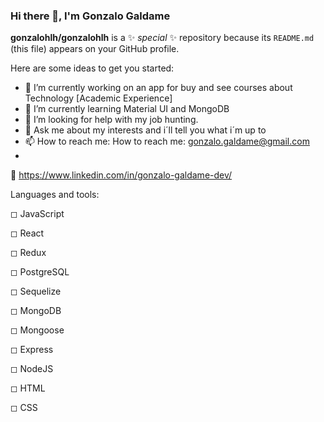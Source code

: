 ### Hi there 👋, I'm Gonzalo Galdame

**gonzalohlh/gonzalohlh** is a ✨ _special_ ✨ repository because its `README.md` (this file) appears on your GitHub profile.

Here are some ideas to get you started:

- 🔭 I’m currently working on an app for buy and see courses about Technology [Academic Experience]
- 🌱 I’m currently learning Material UI and MongoDB
- 👯 I’m looking for help with my job hunting.
- 💬 Ask me about my interests and i´ll tell you what i´m up to
- 📫 How to reach me: How to reach me: gonzalo.galdame@gmail.com
- 
🔹 https://www.linkedin.com/in/gonzalo-galdame-dev/

Languages and tools:

◻ JavaScript

◻ React

◻ Redux

◻ PostgreSQL

◻ Sequelize

◻ MongoDB

◻ Mongoose

◻ Express

◻ NodeJS

◻ HTML

◻ CSS
